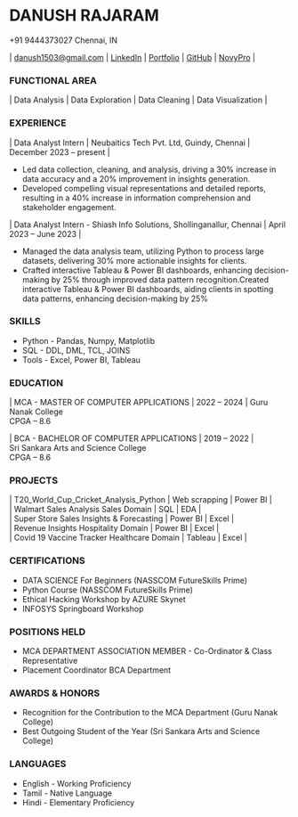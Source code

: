 # DANUSH RAJARAM

+91 9444373027   Chennai, IN

| [danush1503@gmail.com](https://mail.google.com/mail/u/0/#inbox?compose=jrjtWvNcsMsPCZjtdcvbggptFpntcxSkKDHCsjGCZwmsRVPgxzjrZDjKDGHJmRQpxrqfBnvX) |  [LinkedIn](https://www.linkedin.com/in/danushrajaram/) |  [Portfolio](https://danush-r.github.io/portfolio/) |  [GitHub](https://github.com/Danush-R) |  [NovyPro](https://www.novypro.com/profile_projects/danush) |

### FUNCTIONAL AREA
|  Data Analysis  | Data Exploration |  Data Cleaning  |  Data Visualization |

### EXPERIENCE
| Data Analyst Intern | Neubaitics Tech Pvt. Ltd, Guindy, Chennai | December 2023 – present |
  - Led data collection, cleaning, and analysis, driving a 30% increase in data accuracy and a 20% improvement in insights generation.
  - Developed compelling visual representations and detailed reports, resulting in a 40% increase in information comprehension and stakeholder engagement.

| Data Analyst Intern - Shiash Info Solutions, Shollinganallur, Chennai | April 2023 – June 2023 |
  - Managed the data analysis team, utilizing Python to process large datasets, delivering 30% more actionable insights for clients.
  - Crafted interactive Tableau & Power BI dashboards, enhancing decision-making by 25% through improved data pattern recognition.Created interactive Tableau      & Power BI dashboards, aiding clients in spotting data patterns, enhancing decision-making by 25%

### SKILLS
  - Python - Pandas, Numpy, Matplotlib
  - SQL - DDL, DML, TCL, JOINS
  - Tools - Excel, Power BI, Tableau 

### EDUCATION  
| MCA - MASTER OF COMPUTER APPLICATIONS | 2022 – 2024 |
Guru Nanak College  
CPGA – 8.6  

| BCA - BACHELOR OF COMPUTER APPLICATIONS | 2019 – 2022 |    
Sri Sankara Arts and Science College  
CPGA – 8.6

### PROJECTS
| T20_World_Cup_Cricket_Analysis_Python        | Web scrapping   | Power BI |  
| Walmart Sales Analysis  Sales Domain         | SQL             |    EDA   |           
| Super Store Sales Insights & Forecasting     | Power BI        |   Excel  |           
| Revenue Insights  Hospitality Domain         | Power BI        |   Excel  |      
| Covid 19 Vaccine Tracker Healthcare Domain   | Tableau         |   Excel  |         


### CERTIFICATIONS
- DATA SCIENCE For Beginners (NASSCOM FutureSkills Prime)
- Python Course (NASSCOM FutureSkills Prime)
- Ethical Hacking Workshop by AZURE Skynet
- INFOSYS Springboard Workshop

### POSITIONS HELD
- MCA DEPARTMENT ASSOCIATION MEMBER - Co-Ordinator & Class Representative
- Placement Coordinator BCA Department

### AWARDS & HONORS
- Recognition for the Contribution to the MCA Department (Guru Nanak College)
- Best Outgoing Student of the Year (Sri Sankara Arts and Science College)

### LANGUAGES
 - English - Working Proficiency
 - Tamil - Native Language
 - Hindi - Elementary Proficiency


